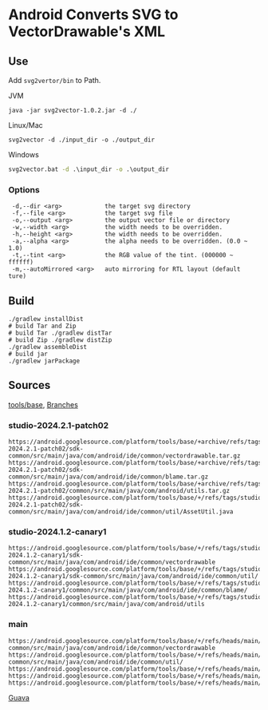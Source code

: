 # Android Converts SVG to VectorDrawable's XML

## Use

Add `svg2vertor/bin` to Path.  

JVM
```shell
java -jar svg2vector-1.0.2.jar -d ./
```

Linux/Mac
```shell
svg2vector -d ./input_dir -o ./output_dir
```

Windows
```cmd
svg2vector.bat -d .\input_dir -o .\output_dir
```

### Options
```text
 -d,--dir <arg>            the target svg directory
 -f,--file <arg>           the target svg file
 -o,--output <arg>         the output vector file or directory
 -w,--width <arg>          the width needs to be overridden.
 -h,--height <arg>         the width needs to be overridden.
 -a,--alpha <arg>          the alpha needs to be overridden. (0.0 ~ 1.0)
 -t,--tint <arg>           the RGB value of the tint. (000000 ~ ffffff)
 -m,--autoMirrored <arg>   auto mirroring for RTL layout (default ture)
```

## Build

```shell
./gradlew installDist
# build Tar and Zip
# build Tar ./gradlew distTar
# build Zip ./gradlew distZip
./gradlew assembleDist
# build jar
./gradlew jarPackage
```

## Sources

[tools/base](https://android.googlesource.com/platform/tools/base/), [Branches](https://android.googlesource.com/platform/tools/base/+refs)

### studio-2024.2.1-patch02
```text
https://android.googlesource.com/platform/tools/base/+archive/refs/tags/studio-2024.2.1-patch02/sdk-common/src/main/java/com/android/ide/common/vectordrawable.tar.gz
https://android.googlesource.com/platform/tools/base/+archive/refs/tags/studio-2024.2.1-patch02/sdk-common/src/main/java/com/android/ide/common/blame.tar.gz
https://android.googlesource.com/platform/tools/base/+archive/refs/tags/studio-2024.2.1-patch02/common/src/main/java/com/android/utils.tar.gz
https://android.googlesource.com/platform/tools/base/+/refs/tags/studio-2024.2.1-patch02/sdk-common/src/main/java/com/android/ide/common/util/AssetUtil.java
```
### studio-2024.1.2-canary1
```text
https://android.googlesource.com/platform/tools/base/+/refs/tags/studio-2024.1.2-canary1/sdk-common/src/main/java/com/android/ide/common/vectordrawable
https://android.googlesource.com/platform/tools/base/+/refs/tags/studio-2024.1.2-canary1/sdk-common/src/main/java/com/android/ide/common/util/
https://android.googlesource.com/platform/tools/base/+/refs/tags/studio-2024.1.2-canary1/common/src/main/java/com/android/ide/common/blame/
https://android.googlesource.com/platform/tools/base/+/refs/tags/studio-2024.1.2-canary1/common/src/main/java/com/android/utils
```
### main
```text
https://android.googlesource.com/platform/tools/base/+/refs/heads/main/sdk-common/src/main/java/com/android/ide/common/vectordrawable
https://android.googlesource.com/platform/tools/base/+/refs/heads/main/sdk-common/src/main/java/com/android/ide/common/util/
https://android.googlesource.com/platform/tools/base/+/refs/heads/main/common/src/main/java/com/android/ide/common/blame/
https://android.googlesource.com/platform/tools/base/+/refs/heads/main/common/src/main/java/com/android/utils
https://android.googlesource.com/platform/tools/base/+/refs/heads/main/common/src/main/java/com/android/SdkConstants.java
```

[Guava](https://android.googlesource.com/platform/external/guava/)